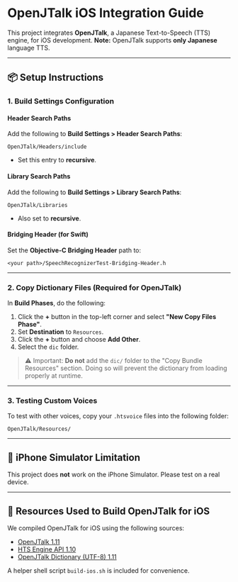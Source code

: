 # OpenJTalk iOS Integration Guide

This project integrates **OpenJTalk**, a Japanese Text-to-Speech (TTS) engine, for iOS development.
**Note:** OpenJTalk supports **only Japanese** language TTS.

---

## 📦 Setup Instructions

### 1. Build Settings Configuration

#### Header Search Paths

Add the following to **Build Settings > Header Search Paths**:

```
OpenJTalk/Headers/include
```

* Set this entry to **recursive**.

#### Library Search Paths

Add the following to **Build Settings > Library Search Paths**:

```
OpenJTalk/Libraries
```

* Also set to **recursive**.

#### Bridging Header (for Swift)

Set the **Objective-C Bridging Header** path to:

```
<your path>/SpeechRecognizerTest-Bridging-Header.h
```

---

### 2. Copy Dictionary Files (Required for OpenJTalk)

In **Build Phases**, do the following:

1. Click the **+** button in the top-left corner and select **"New Copy Files Phase"**.
2. Set **Destination** to `Resources`.
3. Click the **+** button and choose **Add Other**.
4. Select the `dic` folder.

> ⚠️ Important: **Do not** add the `dic/` folder to the "Copy Bundle Resources" section.
> Doing so will prevent the dictionary from loading properly at runtime.

---

### 3. Testing Custom Voices

To test with other voices, copy your `.htsvoice` files into the following folder:

```
OpenJTalk/Resources/
```

---

## 🚫 iPhone Simulator Limitation

This project does **not** work on the iPhone Simulator. Please test on a real device.

---

## 🔗 Resources Used to Build OpenJTalk for iOS

We compiled OpenJTalk for iOS using the following sources:

* [OpenJTalk 1.11](https://sourceforge.net/projects/open-jtalk/files/Open%20JTalk/open_jtalk-1.11/open_jtalk-1.11.tar.gz/download)
* [HTS Engine API 1.10](https://sourceforge.net/projects/hts-engine/files/hts_engine%20API/hts_engine_API-1.10/hts_engine_API-1.10.tar.gz/download)
* [OpenJTalk Dictionary (UTF-8) 1.11](https://sourceforge.net/projects/open-jtalk/files/Dictionary/open_jtalk_dic-1.11/open_jtalk_dic_utf_8-1.11.tar.gz/download)

A helper shell script `build-ios.sh` is included for convenience.
